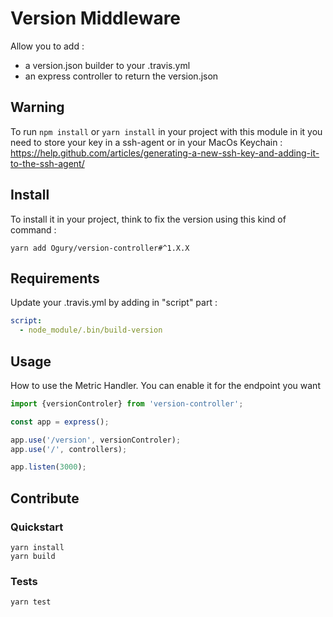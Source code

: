 # Version Middleware

Allow you to add :

- a version.json builder to your .travis.yml
- an express controller to return the version.json

## Warning

To run `npm install` or `yarn install` in your project with this module in it you need to store your key in a ssh-agent or in your MacOs Keychain : https://help.github.com/articles/generating-a-new-ssh-key-and-adding-it-to-the-ssh-agent/

## Install

To install it in your project, think to fix the version using this kind of command :

```
yarn add Ogury/version-controller#^1.X.X
```

## Requirements

Update your .travis.yml by adding in "script" part :

```yaml
script:
  - node_module/.bin/build-version
```

## Usage

How to use the Metric Handler. You can enable it for the endpoint you want

```javascript
import {versionControler} from 'version-controller';

const app = express();

app.use('/version', versionControler);
app.use('/', controllers);

app.listen(3000);
```

## Contribute

### Quickstart

```
yarn install
yarn build
```

### Tests

```
yarn test
```